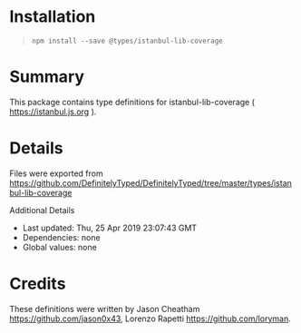 # Installation

> `npm install --save @types/istanbul-lib-coverage`

# Summary

This package contains type definitions for istanbul-lib-coverage ( https://istanbul.js.org ).

# Details

Files were exported from https://github.com/DefinitelyTyped/DefinitelyTyped/tree/master/types/istanbul-lib-coverage

Additional Details

- Last updated: Thu, 25 Apr 2019 23:07:43 GMT
- Dependencies: none
- Global values: none

# Credits

These definitions were written by Jason Cheatham <https://github.com/jason0x43>, Lorenzo Rapetti <https://github.com/loryman>.
